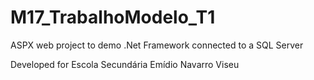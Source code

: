 # M17_TrabalhoModelo_T1
ASPX web project to demo .Net Framework connected to a SQL Server

Developed for Escola Secundária Emídio Navarro Viseu
